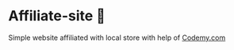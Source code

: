 # Affiliate-site :money_mouth_face:                                                                                                                             
Simple website affiliated with local store
 with help of <a href="http://johnelder.com/">Codemy.com</a>
